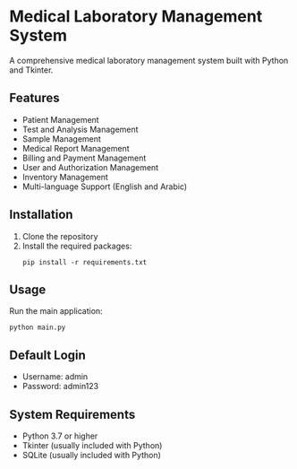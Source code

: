 # Medical Laboratory Management System

A comprehensive medical laboratory management system built with Python and Tkinter.

## Features

- Patient Management
- Test and Analysis Management
- Sample Management
- Medical Report Management
- Billing and Payment Management
- User and Authorization Management
- Inventory Management
- Multi-language Support (English and Arabic)

## Installation

1. Clone the repository
2. Install the required packages:
   ```
   pip install -r requirements.txt
   ```

## Usage

Run the main application:
```
python main.py
```

## Default Login

- Username: admin
- Password: admin123

## System Requirements

- Python 3.7 or higher
- Tkinter (usually included with Python)
- SQLite (usually included with Python)